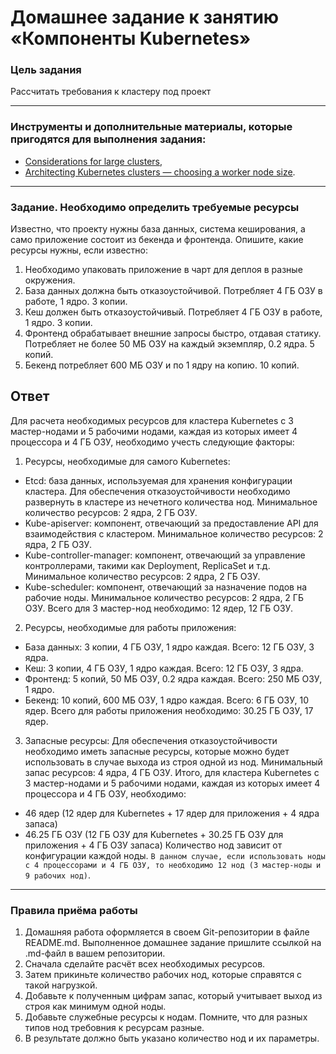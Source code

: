 # Домашнее задание к занятию «Компоненты Kubernetes»

### Цель задания

Рассчитать требования к кластеру под проект

---

### Инструменты и дополнительные материалы, которые пригодятся для выполнения задания:

- [Considerations for large clusters](https://kubernetes.io/docs/setup/best-practices/cluster-large/),
- [Architecting Kubernetes clusters — choosing a worker node size](https://learnk8s.io/kubernetes-node-size).

---

### Задание. Необходимо определить требуемые ресурсы

Известно, что проекту нужны база данных, система кеширования, а само приложение состоит из бекенда и фронтенда. Опишите, какие ресурсы нужны, если известно:

1. Необходимо упаковать приложение в чарт для деплоя в разные окружения.
2. База данных должна быть отказоустойчивой. Потребляет 4 ГБ ОЗУ в работе, 1 ядро. 3 копии.
3. Кеш должен быть отказоустойчивый. Потребляет 4 ГБ ОЗУ в работе, 1 ядро. 3 копии.
4. Фронтенд обрабатывает внешние запросы быстро, отдавая статику. Потребляет не более 50 МБ ОЗУ на каждый экземпляр, 0.2 ядра. 5 копий.
5. Бекенд потребляет 600 МБ ОЗУ и по 1 ядру на копию. 10 копий.

## Ответ

Для расчета необходимых ресурсов для кластера Kubernetes с 3 мастер-нодами и 5 рабочими нодами, каждая из которых имеет 4 процессора и 4 ГБ ОЗУ, необходимо учесть следующие факторы:

1. Ресурсы, необходимые для самого Kubernetes:

- Etcd: база данных, используемая для хранения конфигурации кластера. Для обеспечения отказоустойчивости необходимо развернуть в кластере из нечетного количества нод. Минимальное количество ресурсов: 2 ядра, 2 ГБ ОЗУ.
- Kube-apiserver: компонент, отвечающий за предоставление API для взаимодействия с кластером. Минимальное количество ресурсов: 2 ядра, 2 ГБ ОЗУ.
- Kube-controller-manager: компонент, отвечающий за управление контроллерами, такими как Deployment, ReplicaSet и т.д. Минимальное количество ресурсов: 2 ядра, 2 ГБ ОЗУ.
- Kube-scheduler: компонент, отвечающий за назначение подов на рабочие ноды. Минимальное количество ресурсов: 2 ядра, 2 ГБ ОЗУ.
  Всего для 3 мастер-нод необходимо: 12 ядер, 12 ГБ ОЗУ.

2. Ресурсы, необходимые для работы приложения:

- База данных: 3 копии, 4 ГБ ОЗУ, 1 ядро каждая. Всего: 12 ГБ ОЗУ, 3 ядра.
- Кеш: 3 копии, 4 ГБ ОЗУ, 1 ядро каждая. Всего: 12 ГБ ОЗУ, 3 ядра.
- Фронтенд: 5 копий, 50 МБ ОЗУ, 0.2 ядра каждая. Всего: 250 МБ ОЗУ, 1 ядро.
- Бекенд: 10 копий, 600 МБ ОЗУ, 1 ядро каждая. Всего: 6 ГБ ОЗУ, 10 ядер.
  Всего для работы приложения необходимо: 30.25 ГБ ОЗУ, 17 ядер.

3. Запасные ресурсы: Для обеспечения отказоустойчивости необходимо иметь запасные ресурсы, которые можно будет использовать в случае выхода из строя одной из нод. Минимальный запас ресурсов: 4 ядра, 4 ГБ ОЗУ.
   Итого, для кластера Kubernetes с 3 мастер-нодами и 5 рабочими нодами, каждая из которых имеет 4 процессора и 4 ГБ ОЗУ, необходимо:

- 46 ядер (12 ядер для Kubernetes + 17 ядер для приложения + 4 ядра запаса)
- 46.25 ГБ ОЗУ (12 ГБ ОЗУ для Kubernetes + 30.25 ГБ ОЗУ для приложения + 4 ГБ ОЗУ запаса)
  Количество нод зависит от конфигурации каждой ноды. `В данном случае, если использовать ноды с 4 процессорами и 4 ГБ ОЗУ, то необходимо 12 нод (3 мастер-ноды и 9 рабочих нод)`.

---

### Правила приёма работы

1. Домашняя работа оформляется в своем Git-репозитории в файле README.md. Выполненное домашнее задание пришлите ссылкой на .md-файл в вашем репозитории.
2. Сначала сделайте расчёт всех необходимых ресурсов.
3. Затем прикиньте количество рабочих нод, которые справятся с такой нагрузкой.
4. Добавьте к полученным цифрам запас, который учитывает выход из строя как минимум одной ноды.
5. Добавьте служебные ресурсы к нодам. Помните, что для разных типов нод требовния к ресурсам разные.
6. В результате должно быть указано количество нод и их параметры.
